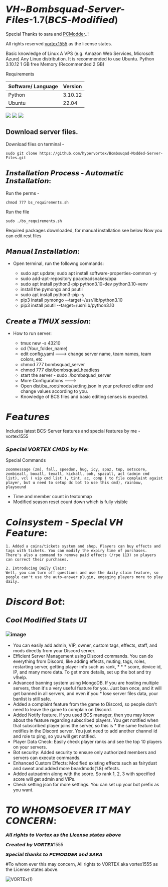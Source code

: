# 𝙑𝙃~𝘽𝙤𝙢𝙗𝙨𝙦𝙪𝙖𝙙-𝙎𝙚𝙧𝙫𝙚𝙧-𝙁𝙞𝙡𝙚𝙨-1.7(𝘽𝘾𝙎-𝙈𝙤𝙙𝙞𝙛𝙞𝙚𝙙)

Special Thanks to sara and [PCModder]([https://github.com/mikahael)..!

All rights reserved [vortex1555]([https://discord.com/invite/MUj97D2QMZ]) as the license states.

Basic knowledge of Linux
A VPS (e.g. Amazon Web Services, Microsoft Azure)
Any Linux distribution.
It is recommended to use Ubuntu.
Python 3.10.12
1 GB free Memory (Recommended 2 GB)

Requirements

| Software/ Language | Version |
|----------|---------|
| Python | 3.10.12 |
| Ubuntu | 22.04 |

![](https://img.shields.io/github/forks/hypervortex/VH-Bombsquad-Modded-Server-Files?color=green&style=for-the-badge)
![](https://img.shields.io/github/stars/hypervortex/VH-Bombsquad-Modded-Server-Files?color=green&style=for-the-badge)
![](https://img.shields.io/github/license/hypervortex/VH-Bombsquad-Modded-Server-Files?color=green&style=for-the-badge)

## Download server files.

Download files on terminal -
```
sudo git clone https://github.com/hypervortex/Bombsuqad-Modded-Server-Files.git
```

## 𝙄𝙣𝙨𝙩𝙖𝙡𝙡𝙖𝙩𝙞𝙤𝙣 𝙋𝙧𝙤𝙘𝙚𝙨𝙨 - 𝘼𝙪𝙩𝙤𝙢𝙖𝙩𝙞𝙘 𝙄𝙣𝙨𝙩𝙖𝙡𝙡𝙖𝙩𝙞𝙤𝙣:

Run the perms - 
```
chmod 777 bs_requirements.sh
```
Run the file
```
sudo ./bs_requirements.sh
```

Required packages downloaded, for manual installation see below
Now you can edit rest files

## 𝙈𝙖𝙣𝙪𝙖𝙡 𝙄𝙣𝙨𝙩𝙖𝙡𝙡𝙖𝙩𝙞𝙤𝙣:
- Open terminal, run the followng commands:

  - sudo apt update; sudo apt install software-properties-common -y
  - sudo add-apt-repository ppa:deadsnakes/ppa
  - sudo apt install python3-pip python3.10-dev python3.10-venv
  - install the pymongo and psutil
  - sudo apt install python3-pip -y
  - pip3 install pymongo --target=/usr/lib/python3.10
  - pip3 install psutil --target=/usr/lib/python3.10


## 𝘾𝙧𝙚𝙖𝙩𝙚 𝙖 𝙏𝙈𝙐𝙓 𝙨𝙚𝙨𝙨𝙞𝙤𝙣:
- How to run server:

  - tmux new -s 43210
  - cd (Your_folder_name)
  - edit config.yaml ---> change server name, team names, team colors, etc
  - chmod 777 bombsquad_server
  - chmod 777 dist/bombsquad_headless
  - start the server - sudo ./bombsquad_server
  - More Configurations  --->
  - Open dist/ba_root/mods/setting.json in your prefered editor and change values according to you.
  - Knowledge of BCS files and basic editing senses is expected.

# 𝙁𝙚𝙖𝙩𝙪𝙧𝙚𝙨
Includes latest BCS-Server features and special features by me - vortex1555

### 𝙎𝙥𝙚𝙘𝙞𝙖𝙡 𝙑𝙊𝙍𝙏𝙀𝙓 𝘾𝙈𝘿𝙎 𝙗𝙮 𝙈𝙚:

Special Commands
```
zoommessage (zm), fall, speedon, hug, icy, spaz, top, setscore, zombieall, boxall, texall, kickall, ooh, spazall, acl (admin cmd list), vcl ( vip cmd list ), tint, ac, comp ( to file complaint agaist player, but u need to setup dc bot to use this cmd), rainbow, playsound 
```
 * Time and member count in textonmap 
 * Modified season reset count down which is fully visible

# 𝘾𝙤𝙞𝙣𝙨𝙮𝙨𝙩𝙚𝙢 - 𝙎𝙥𝙚𝙘𝙞𝙖𝙡 𝙑𝙃 𝙁𝙚𝙖𝙩𝙪𝙧𝙚:

```
1. Added a coins/tickets system and shop. Players can buy effects and tags with tickets. You can modify the expiry time of purchases. There's also a command to remove paid effects (/rpe 113) so players can correct their purchases.

2. Introducing Daily Claim:
Well, you can turn off questions and use the daily claim feature, so people can't use the auto-answer plugin, engaging players more to play daily.
```

# 𝘿𝙞𝙨𝙘𝙤𝙧𝙙 𝘽𝙤𝙩:

## 𝘾𝙤𝙤𝙡 𝙈𝙤𝙙𝙞𝙛𝙞𝙚𝙙 𝙎𝙩𝙖𝙩𝙨 𝙐𝙄
### ![image](https://github.com/hypervortex/Bombsuqad-Modded-Server-Files/assets/75498823/250b1511-627d-44ab-b397-98077c27246b)

* You can easily add admin, VIP, owner, custom tags, effects, staff, and mods directly from your Discord server.
* Efficient Server Management using Discord commands. You can do everything from Discord, like adding effects, muting, tags, roles, restarting server, getting player info such as rank, * * * score, device id, IP, and many more data. To get more details, set up the bot and try v!help.
* Advanced banning system using MongoDB. If you are hosting multiple servers, then it's a very useful feature for you. Just ban once, and it will get banned in all servers, and even if you * lose server files data, your banlist is still safe.
* Added a complaint feature from the game to Discord, so people don't need to leave the game to complain on Discord.
* Added Notify feature. If you used BCS manager, then you may know about the feature regarding subscribed players. You get notified when that subscribed player joins the server, so this is * the same feature but notifies in the Discord server. You just need to add another channel id and role to ping, so you will get notified.
* Player Data Check: Easily check player ranks and see the top 10 players on your servers.
* Bot security: Added security to ensure only authorized members and servers can execute commands.
* Enhanced Custom Effects: Modified existing effects such as fairydust and sweat and added more beardmods(1.8) effects.
* Added autoadmin along with the score. So rank 1, 2, 3 with specified score will get admin and VIPs.
* Check setting json for more settings. You can set up your bot prefix as you want.

# 𝙏𝙊 𝙒𝙃𝙊𝙈𝙎𝙊𝙀𝙑𝙀𝙍 𝙄𝙏 𝙈𝘼𝙔 𝘾𝙊𝙉𝘾𝙀𝙍𝙉:

𝘼𝙡𝙡 𝙧𝙞𝙜𝙝𝙩𝙨 𝙩𝙤 𝙑𝙤𝙧𝙩𝙚𝙭 𝙖𝙨 𝙩𝙝𝙚 𝙇𝙞𝙘𝙚𝙣𝙨𝙚 𝙨𝙩𝙖𝙩𝙚𝙨 𝙖𝙗𝙤𝙫𝙚

𝘾𝙧𝙚𝙖𝙩𝙚𝙙 𝙗𝙮 𝙑𝙊𝙍𝙏𝙀𝙓1555

𝙎𝙥𝙚𝙘𝙞𝙖𝙡 𝙩𝙝𝙖𝙣𝙠𝙨 𝙩𝙤 𝙋𝘾𝙈𝙊𝘿𝘿𝙀𝙍 𝙖𝙣𝙙 𝙎𝘼𝙍𝘼


#To whom ever this may concern, All rights to VORTEX aka vortex1555 as the License states above.

![VORTEx(1)](https://github.com/hypervortex/Bombsuqad-Modded-Server-Files/assets/54455412/d726cb33-a900-420c-81e5-8e168a3967b4)


